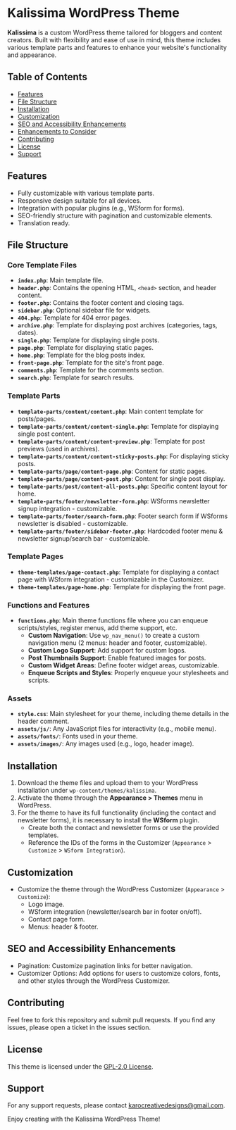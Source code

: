 # Kalissima WordPress Theme

**Kalissima** is a custom WordPress theme tailored for bloggers and content creators. Built with flexibility and ease of use in mind, this theme includes various template parts and features to enhance your website's functionality and appearance.

## Table of Contents
- [Features](#features)
- [File Structure](#file-structure)
- [Installation](#installation)
- [Customization](#customization)
- [SEO and Accessibility Enhancements](#seo-and-accessibility-enhancements)
- [Enhancements to Consider](#enhancements-to-consider)
- [Contributing](#contributing)
- [License](#license)
- [Support](#support)

## Features
- Fully customizable with various template parts.
- Responsive design suitable for all devices.
- Integration with popular plugins (e.g., WSform for forms).
- SEO-friendly structure with pagination and customizable elements.
- Translation ready.

## File Structure

### Core Template Files
- **`index.php`**: Main template file.
- **`header.php`**: Contains the opening HTML, `<head>` section, and header content.
- **`footer.php`**: Contains the footer content and closing tags.
- **`sidebar.php`**: Optional sidebar file for widgets.
- **`404.php`**: Template for 404 error pages.
- **`archive.php`**: Template for displaying post archives (categories, tags, dates).
- **`single.php`**: Template for displaying single posts.
- **`page.php`**: Template for displaying static pages.
- **`home.php`**: Template for the blog posts index.
- **`front-page.php`**: Template for the site's front page.
- **`comments.php`**: Template for the comments section.
- **`search.php`**: Template for search results.

### Template Parts
- **`template-parts/content/content.php`**: Main content template for posts/pages.
- **`template-parts/content/content-single.php`**: Template for displaying single post content.
- **`template-parts/content/content-preview.php`**: Template for post previews (used in archives).
- **`template-parts/content/content-sticky-posts.php`**: For displaying sticky posts.
- **`template-parts/page/content-page.php`**: Content for static pages.
- **`template-parts/page/content-post.php`**: Content for single post display.
- **`template-parts/post/content-all-posts.php`**: Specific content layout for home.
- **`template-parts/footer/newsletter-form.php`**: WSforms newsletter signup integration - customizable.
- **`template-parts/footer/search-form.php`**: Footer search form if WSforms newsletter is disabled - customizable.
- **`template-parts/footer/sidebar-footer.php`**: Hardcoded footer menu & newsletter signup/search bar - customizable.

### Template Pages
- **`theme-templates/page-contact.php`**: Template for displaying a contact page with WSform integration - customizable in the Customizer.
- **`theme-templates/page-home.php`**: Template for displaying the front page.

### Functions and Features
- **`functions.php`**: Main theme functions file where you can enqueue scripts/styles, register menus, add theme support, etc.
  - **Custom Navigation**: Use `wp_nav_menu()` to create a custom navigation menu (2 menus: header and footer, customizable).
  - **Custom Logo Support**: Add support for custom logos.
  - **Post Thumbnails Support**: Enable featured images for posts.
  - **Custom Widget Areas**: Define footer widget areas, customizable.
  - **Enqueue Scripts and Styles**: Properly enqueue your stylesheets and scripts.

### Assets
- **`style.css`**: Main stylesheet for your theme, including theme details in the header comment.
- **`assets/js/`**: Any JavaScript files for interactivity (e.g., mobile menu).
- **`assets/fonts/`**: Fonts used in your theme.
- **`assets/images/`**: Any images used (e.g., logo, header image).

## Installation
1. Download the theme files and upload them to your WordPress installation under `wp-content/themes/kalissima`.
2. Activate the theme through the **Appearance > Themes** menu in WordPress.
3. For the theme to have its full functionality (including the contact and newsletter forms), it is necessary to install the **WSform** plugin. 
   - Create both the contact and newsletter forms or use the provided templates.
   - Reference the IDs of the forms in the Customizer (`Appearance` > `Customize` > `WSform Integration`).

## Customization
- Customize the theme through the WordPress Customizer (`Appearance` > `Customize`):
  - Logo image.
  - WSform integration (newsletter/search bar in footer on/off).
  - Contact page form.
  - Menus: header & footer.

## SEO and Accessibility Enhancements
- Pagination: Customize pagination links for better navigation.
- Customizer Options: Add options for users to customize colors, fonts, and other styles through the WordPress Customizer.

## Contributing
Feel free to fork this repository and submit pull requests. If you find any issues, please open a ticket in the issues section.

## License
This theme is licensed under the [GPL-2.0 License](LICENSE).

## Support
For any support requests, please contact [karocreativedesigns@gmail.com](mailto:karocreativedesigns@gmail.com).

Enjoy creating with the Kalissima WordPress Theme!
